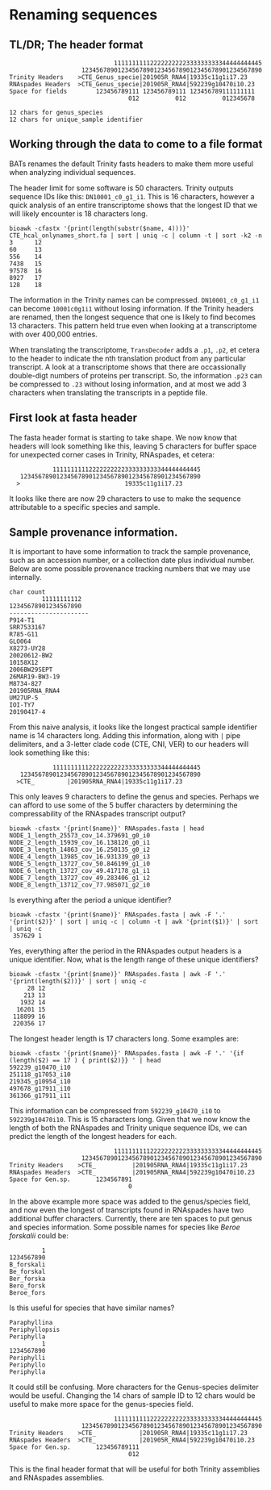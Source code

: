 # Renaming sequences

## TL/DR; The header format

```
                             11111111112222222222333333333344444444445 
                    12345678901234567890123456789012345678901234567890
Trinity Headers    >CTE_Genus_specie|201905R_RNA4|19335c11g1i17.23
RNAspades Headers  >CTE_Genus_specie|201905R_RNA4|592239g10470i10.23
Space for fields        123456789111 123456789111 123456789111111111
                                 012          012          012345678

12 chars for genus_species
12 chars for unique_sample identifier
```

## Working through the data to come to a file format

BATs renames the default Trinity fasts headers to make them more useful when analyzing individual sequences.

The header limit for some software is 50 characters. Trinity outputs sequence IDs like this: `DN10001_c0_g1_i1`. This is 16 characters, however a quick analysis of an entire transcriptome shows that the longest ID that we will likely encounter is 18 characters long.

```
bioawk -cfastx '{print(length(substr($name, 4)))}' CTE_hcal_onlynames_short.fa | sort | uniq -c | column -t | sort -k2 -n
3      12
60     13
556    14
7438   15
97578  16
8927   17
128    18
```

The information in the Trinity names can be compressed. `DN10001_c0_g1_i1` can become `10001c0g1i1` without losing information. If the Trinity headers are renamed, then the longest sequence that one is likely to find becomes 13 characters. This pattern held true even when looking at a transcriptome with over 400,000 entries.

When translating the transcriptome, `TransDecoder` adds a `.p1`, `.p2`, et cetera to the header to indicate the nth translation product from any particular transcript. A look at a transcriptome shows that there are occassionally double-digt numbers of proteins per transcript. So, the information `.p23` can be compressed to `.23` without losing information, and at most we add 3 characters when translating the transcripts in a peptide file.

## First look at fasta header

The fasta header format is starting to take shape. We now know that headers will look something like this, leaving 5 characters for buffer space for unexpected corner cases in Trinity, RNAspades, et cetera:

```
            11111111112222222222333333333344444444445 
   12345678901234567890123456789012345678901234567890
  >                             19335c11g1i17.23
```

It looks like there are now 29 characters to use to make the sequence attributable to a specific species and sample. 

## Sample provenance information.

It is important to have some information to track the sample provenance, such as an accession number, or a collection date plus individual number. Below are some possible provenance tracking numbers that we may use internally.

```
char count
         11111111112
12345678901234567890
----------------------
P914-T1
SRR7533167
R785-G11
GLO064
X8273-UY28
20020612-BW2
10158X12
2006BW29SEPT
26MAR19-BW3-19
M8734-827
201905RNA_RNA4
UM27UP-5
IOI-TY7
20190417-4
```

From this naive analysis, it looks like the longest practical sample identifier name is 14 characters long. Adding this information, along with `|` pipe delimiters, and a 3-letter clade code (CTE, CNI, VER) to our headers will look something like this: 

```
            11111111112222222222333333333344444444445 
   12345678901234567890123456789012345678901234567890
  >CTE_         |201905RNA_RNA4|19335c11g1i17.23
```

This only leaves 9 characters to define the genus and species. Perhaps we can afford to use some of the 5 buffer characters by determining the compressability of the RNAspades transcript output?

```
bioawk -cfastx '{print($name)}' RNAspades.fasta | head
NODE_1_length_25573_cov_14.379691_g0_i0
NODE_2_length_15939_cov_16.138120_g0_i1
NODE_3_length_14863_cov_16.250135_g0_i2
NODE_4_length_13985_cov_16.931339_g0_i3
NODE_5_length_13727_cov_50.846199_g1_i0
NODE_6_length_13727_cov_49.417178_g1_i1
NODE_7_length_13727_cov_49.283406_g1_i2
NODE_8_length_13712_cov_77.985071_g2_i0
```

Is everything after the period a unique identifier?

```
bioawk -cfastx '{print($name)}' RNAspades.fasta | awk -F '.' '{print($2)}' | sort | uniq -c | column -t | awk '{print($1)}' | sort | uniq -c
 357629 1
```

Yes, everything after the period in the RNAspades output headers is a unique identifier. Now, what is the length range of these unique identifiers?

```
bioawk -cfastx '{print($name)}' RNAspades.fasta | awk -F '.' '{print(length($2))}' | sort | uniq -c
     28 12
    213 13
   1932 14
  16201 15
 118899 16
 220356 17
```

The longest header length is 17 characters long. Some examples are:

```
bioawk -cfastx '{print($name)}' RNAspades.fasta | awk -F '.' '{if (length($2) == 17 ) { print($2)}} ' | head
592239_g10470_i10
251118_g17053_i10
219345_g10954_i10
497678_g17911_i10
361366_g17911_i11
```

This information can be compressed from `592239_g10470_i10` to `592239g10470i10`. This is 15 characters long. Given that we now know the length of both the RNAspades and Trinity unique sequence IDs, we can predict the length of the longest headers for each.

```
                             11111111112222222222333333333344444444445 
                    12345678901234567890123456789012345678901234567890
Trinity Headers    >CTE_          |201905RNA_RNA4|19335c11g1i17.23
RNAspades Headers  >CTE_          |201905RNA_RNA4|592239g10470i10.23
Space for Gen.sp.       1234567891
                                 0
```

In the above example more space was added to the genus/species field, and now even the longest of transcripts found in RNAspades have two additional buffer characters. Currently, there are ten spaces to put genus and species information. Some possible names for species like _Beroe forskalii_ could be:

```
         1
1234567890
B_forskali
Be_forskal
Ber_forska
Bero_forsk
Beroe_fors
```

Is this useful for species that have similar names?

```
Paraphyllina
Periphyllopsis
Periphylla
         1
1234567890
Periphylli
Periphyllo
Periphylla
```

It could still be confusing. More characters for the Genus-species delimiter would be useful. Changing the 14 chars of sample ID to 12 chars would be useful to make more space for the genus-species field.

```
                             11111111112222222222333333333344444444445 
                    12345678901234567890123456789012345678901234567890
Trinity Headers    >CTE_            |201905R_RNA4|19335c11g1i17.23
RNAspades Headers  >CTE_            |201905R_RNA4|592239g10470i10.23
Space for Gen.sp.       123456789111
                                 012
```

This is the final header format that will be useful for both Trinity assemblies and RNAspades assemblies.

